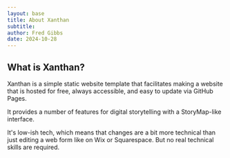 ```yaml
---
layout: base
title: About Xanthan
subtitle: 
author: Fred Gibbs
date: 2024-10-28
---
```


## What is Xanthan?
Xanthan is a simple static website template that facilitates making a website that is hosted for free, always accessible, and easy to update via GitHub Pages. 

It provides a number of features for digital storytelling with a StoryMap-like interface. 

It's low-ish tech, which means that changes are a bit more technical than just editing a web form like on Wix or Squarespace. But no real technical skills are required.

